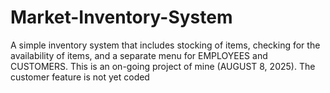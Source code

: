 # Market-Inventory-System
A simple inventory system that includes stocking of items, checking for the availability of items, and a separate menu for EMPLOYEES and CUSTOMERS.
This is an on-going project of mine (AUGUST 8, 2025).
The customer feature is not yet coded

